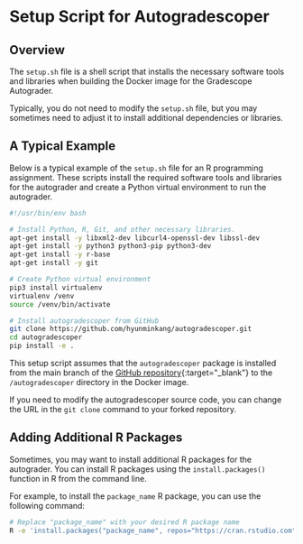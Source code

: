 # Setup Script for Autogradescoper

## Overview

The `setup.sh` file is a shell script that installs the necessary software tools and libraries when building the Docker image for the Gradescope Autograder.

Typically, you do not need to modify the `setup.sh` file, but you may sometimes need to adjust it to install additional dependencies or libraries.

## A Typical Example

Below is a typical example of the `setup.sh` file for an R programming assignment. These scripts install the required software tools and libraries for the autograder and create a Python virtual environment to run the autograder.

```bash linenums="1"
#!/usr/bin/env bash

# Install Python, R, Git, and other necessary libraries.
apt-get install -y libxml2-dev libcurl4-openssl-dev libssl-dev
apt-get install -y python3 python3-pip python3-dev
apt-get install -y r-base
apt-get install -y git

# Create Python virtual environment
pip3 install virtualenv
virtualenv /venv
source /venv/bin/activate

# Install autogradescoper from GitHub
git clone https://github.com/hyunminkang/autogradescoper.git
cd autogradescoper
pip install -e .
```

This setup script assumes that the `autogradescoper` package is installed from the main branch of the [GitHub repository](https://github.com/hyunminkang/autogradescoper){:target="_blank"} to the `/autogradescoper` directory in the Docker image.

If you need to modify the autogradescoper source code, you can change the URL in the `git clone` command to your forked repository.

## Adding Additional R Packages

Sometimes, you may want to install additional R packages for the autograder. You can install R packages using the `install.packages()` function in R from the command line.

For example, to install the `package_name` R package, you can use the following command:

```bash linenums="1"
# Replace "package_name" with your desired R package name
R -e 'install.packages("package_name", repos="https://cran.rstudio.com")'
```
